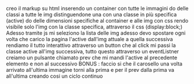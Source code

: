 creo il markup su html inserendo un container con tutte le immagini
do delle classi a tutte le img distinguendone una con una classe in più specifica (active)
do delle dimensioni specifiche al container e alle img con css
rendo visibile solo l'img con la classe specifica, attraverso il css (display:block;)
Adesso tramite js mi seleziono la lista delle img 
adesso devo spostare ogni volta che carico la pagina l'active dall'img attuale a quella successiva 
rendiamo il tutto interattivo attraverso un button che al click mi passi la classe active all'img successiva, tutto questo attraverso un eventListner
creiamo un pulsante chiamato prev che mi mandi l'active al precedente elemento e non al successivo
BONUS : faccio si che il carosello una volta arrivato all'ultima immagine torni alla prima e per il prev dalla prima va all'ultima creando cosi un ciclo continuo
